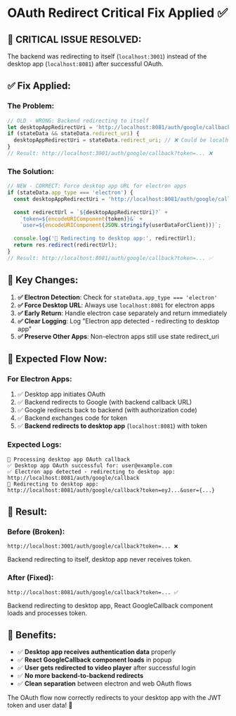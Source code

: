 # OAuth Redirect Critical Fix Applied ✅

## 🚨 **CRITICAL ISSUE RESOLVED:**
The backend was redirecting to itself (`localhost:3001`) instead of the desktop app (`localhost:8081`) after successful OAuth.

## ✅ **Fix Applied:**

### **The Problem:**
```javascript
// OLD - WRONG: Backend redirecting to itself
let desktopAppRedirectUri = 'http://localhost:8081/auth/google/callback'; // Default
if (stateData && stateData.redirect_uri) {
  desktopAppRedirectUri = stateData.redirect_uri; // ❌ Could be localhost:3001
}
// Result: http://localhost:3001/auth/google/callback?token=... ❌
```

### **The Solution:**
```javascript
// NEW - CORRECT: Force desktop app URL for electron apps
if (stateData.app_type === 'electron') {
  const desktopAppRedirectUri = 'http://localhost:8081/auth/google/callback'; // ✅ Desktop app React server
  
  const redirectUrl = `${desktopAppRedirectUri}?` +
    `token=${encodeURIComponent(token)}&` +
    `user=${encodeURIComponent(JSON.stringify(userDataForClient))}`;
  
  console.log('🔗 Redirecting to desktop app:', redirectUrl);
  return res.redirect(redirectUrl);
}
// Result: http://localhost:8081/auth/google/callback?token=... ✅
```

## 🔧 **Key Changes:**

1. **✅ Electron Detection**: Check for `stateData.app_type === 'electron'`
2. **✅ Force Desktop URL**: Always use `localhost:8081` for electron apps
3. **✅ Early Return**: Handle electron case separately and return immediately
4. **✅ Clear Logging**: Log "Electron app detected - redirecting to desktop app"
5. **✅ Preserve Other Apps**: Non-electron apps still use state redirect_uri

## 🎯 **Expected Flow Now:**

### **For Electron Apps:**
1. ✅ Desktop app initiates OAuth
2. ✅ Backend redirects to Google (with backend callback URL)
3. ✅ Google redirects back to backend (with authorization code)
4. ✅ Backend exchanges code for token
5. ✅ **Backend redirects to desktop app** (`localhost:8081`) with token

### **Expected Logs:**
```
📱 Processing desktop app OAuth callback
✅ Desktop app OAuth successful for: user@example.com
✅ Electron app detected - redirecting to desktop app: http://localhost:8081/auth/google/callback
🔗 Redirecting to desktop app: http://localhost:8081/auth/google/callback?token=eyJ...&user={...}
```

## 🚀 **Result:**

### **Before (Broken):**
```
http://localhost:3001/auth/google/callback?token=... ❌
```
Backend redirecting to itself, desktop app never receives token.

### **After (Fixed):**
```
http://localhost:8081/auth/google/callback?token=... ✅
```
Backend redirecting to desktop app, React GoogleCallback component loads and processes token.

## 🎉 **Benefits:**

- ✅ **Desktop app receives authentication data** properly
- ✅ **React GoogleCallback component loads** in popup
- ✅ **User gets redirected to video player** after successful login
- ✅ **No more backend-to-backend redirects** 
- ✅ **Clean separation** between electron and web OAuth flows

The OAuth flow now correctly redirects to your desktop app with the JWT token and user data! 🚀

